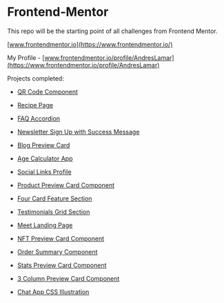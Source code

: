 # Frontend-Mentor

This repo will be the starting point of all challenges from Frontend Mentor.

[www.frontendmentor.io](https://www.frontendmentor.io/)

My Profile - [www.frontendmentor.io/profile/AndresLamar](https://www.frontendmentor.io/profile/AndresLamar)

Projects completed:

* [QR Code Component](https://flaviocmb.github.io/Frontend-Mentor/qr-code-component-main/)

* [Recipe Page](https://andreslamar.github.io/Frontend-Mentor/recipe-page/)
  
* [FAQ Accordion](https://flaviocmb.github.io/Frontend-Mentor/faq-accordion-main/)

* [Newsletter Sign Up with Success Message](https://flaviocmb.github.io/Frontend-Mentor/newsletter-sign-up-with-success-message-main/)

* [Blog Preview Card](https://flaviocmb.github.io/Frontend-Mentor/blog-preview-card-main-pixel-perfect/)

* [Age Calculator App](https://flaviocmb.github.io/Frontend-Mentor/age-calculator-app-main/)

* [Social Links Profile](https://flaviocmb.github.io/Frontend-Mentor/social-links-profile-main/)

* [Product Preview Card Component](https://flaviocmb.github.io/Frontend-Mentor/product-preview-card-component-main/)

* [Four Card Feature Section](https://flaviocmb.github.io/Frontend-Mentor/four-card-feature-section-master/)

* [Testimonials Grid Section](https://flaviocmb.github.io/Frontend-Mentor/testimonials-grid-section-main/)

* [Meet Landing Page](https://flaviocmb.github.io/Frontend-Mentor/meet-landing-page/)

* [NFT Preview Card Component](https://flaviocmb.github.io/Frontend-Mentor/nft-preview-card-component-main/)

* [Order Summary Component](https://flaviocmb.github.io/Frontend-Mentor/order-summary-component-main/)

* [Stats Preview Card Component](https://flaviocmb.github.io/Frontend-Mentor/stats-preview-card-component-main/)

* [3 Column Preview Card Component](https://flaviocmb.github.io/Frontend-Mentor/3-column-preview-card-component-main/)

* [Chat App CSS Illustration](https://flaviocmb.github.io/Frontend-Mentor/chat-app-css-illustration-master/)
